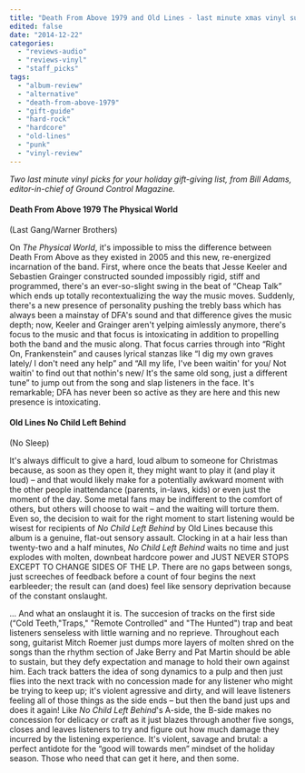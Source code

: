```yaml
---
title: "Death From Above 1979 and Old Lines - last minute xmas vinyl suggestions"
edited: false
date: "2014-12-22"
categories:
  - "reviews-audio"
  - "reviews-vinyl"
  - "staff_picks"
tags:
  - "album-review"
  - "alternative"
  - "death-from-above-1979"
  - "gift-guide"
  - "hard-rock"
  - "hardcore"
  - "old-lines"
  - "punk"
  - "vinyl-review"
---
```


_Two last minute vinyl picks for your holiday gift-giving list, from Bill Adams, editor-in-chief of Ground Control Magazine._

#### Death From Above 1979 The Physical World

(Last Gang/Warner Brothers)

On _The Physical World_, it's impossible to miss the difference between Death From Above as they existed in 2005 and this new, re-energized incarnation of the band. First, where once the beats that Jesse Keeler and Sebastien Grainger constructed sounded impossibly rigid, stiff and programmed, there's an ever-so-slight swing in the beat of “Cheap Talk” which ends up totally recontextualizing the way the music moves. Suddenly, there's a new presence of personality pushing the trebly bass which has always been a mainstay of DFA's sound and that difference gives the music depth; now, Keeler and Grainger aren't yelping aimlessly anymore, there's focus to the music and that focus is intoxicating in addition to propelling both the band and the music along. That focus carries through into “Right On, Frankenstein” and causes lyrical stanzas like “I dig my own graves lately/ I don't need any help” and “All my life, I've been waitin' for you/ Not waitin' to find out that nothin's new/ It's the same old song, just a different tune” to jump out from the song and slap listeners in the face. It's remarkable; DFA has never been so active as they are here and this new presence is intoxicating.

#### Old Lines No Child Left Behind

(No Sleep)

It's always difficult to give a hard, loud album to someone for Christmas because, as soon as they open it, they might want to play it (and play it loud) – and that would likely make for a potentially awkward moment with the other people inattendance (parents, in-laws, kids) or even just the moment of the day. Some metal fans may be indifferent to the comfort of others, but others will choose to wait – and the waiting will torture them. Even so, the decision to wait for the right moment to start listening would be wisest for recipients of _No Child Left Behind_ by Old Lines because this album is a genuine, flat-out sensory assault. Clocking in at a hair less than twenty-two and a half minutes, _No Child Left Behind_ waits no time and just explodes with molten, downbeat hardcore power and JUST NEVER STOPS EXCEPT TO CHANGE SIDES OF THE LP. There are no gaps between songs, just screeches of feedback before a count of four begins the next earbleeder; the result can (and does) feel like sensory deprivation because of the constant onslaught.

... And what an onslaught it is. The succesion of tracks on the first side (“Cold Teeth,"Traps," "Remote Controlled" and "The Hunted") trap and beat listeners senseless with little warning and no reprieve. Throughout each song, guitarist Mitch Roemer just dumps more layers of molten shred on the songs than the rhythm section of Jake Berry and Pat Martin should be able to sustain, but they defy expectation and manage to hold their own against him. Each track batters the idea of song dynamics to a pulp and then just flies into the next track with no concession made for any listener who might be trying to keep up; it's violent agressive and dirty, and will leave listeners feeling all of those things as the side ends – but then the band just ups and does it again! Like _No Child Left Behind_'s A-side, the B-side makes no concession for delicacy or craft as it just blazes through another five songs, closes and leaves listeners to try and figure out how much damage they incurred by the listening experience. It's violent, savage and brutal: a perfect antidote for the “good will towards men” mindset of the holiday season. Those who need that can get it here, and then some.
